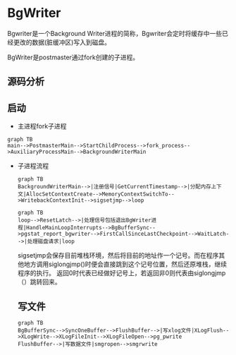 # BgWriter

Bgwriter是一个Background Writer进程的简称，Bgwriter会定时将缓存中一些已经更改的数据(脏缓冲区)写入到磁盘。

BgWriter是postmaster通过fork创建的子进程。

## 源码分析

## 启动

- 主进程fork子进程

```mermaid
graph TB
main-->PostmasterMain-->StartChildProcess-->fork_process-->AuxiliaryProcessMain-->BackgroundWriterMain
```

- 子进程流程

  ```mermaid
  graph TB
  BackgroundWriterMain-->|注册信号|GetCurrentTimestamp-->|分配内存上下文|AllocSetContextCreate-->MemoryContextSwitchTo-->WritebackContextInit-->sigsetjmp-->loop
  ```
  
  ```mermaid
  graph TB
  loop-->ResetLatch-->|处理信号包括退出BgWriter进程|HandleMainLoopInterrupts-->BgBufferSync-->pgstat_report_bgwriter-->FirstCallSinceLastCheckpoint-->WaitLatch-->|处理磁盘请求|loop
  ```
  
  sigsetjmp会保存目前堆栈环境，然后将目前的地址作一个记号。而在程序其他地方调用siglongjmp()时便会直接跳到这个记号位置，然后还原堆栈，继续程序的执行。 返回0时代表已经做好记号上，若返回非0则代表由siglongjmp（）跳转回来。
  
  ## 写文件
  
  ```mermaid
  graph TB
  BgBufferSync-->SyncOneBuffer-->FlushBuffer-->|写xlog文件|XLogFlush-->XLogWrite-->XLogFileInit-->XLogFileOpen-->pg_pwrite
  FlushBuffer-->|写数据文件|smgropen-->smgrwrite
  ```
  
  
